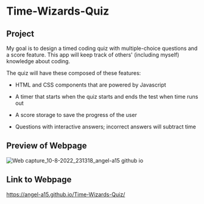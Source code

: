 # Time-Wizards-Quiz

## Project
My goal is to design a timed coding quiz with multiple-choice questions and a score 
feature. This app will keep track of others' (including myself) knowledge about coding. 

The quiz will have these composed of these features:

* HTML and CSS components that are powered by Javascript

* A timer that starts when the quiz starts and ends the test
when time runs out

* A score storage to save the progress of the user

* Questions with interactive answers; incorrect answers 
will subtract time

## Preview of Webpage

![Web capture_10-8-2022_231318_angel-a15 github io](https://user-images.githubusercontent.com/106582411/184063714-37d850be-52f1-435e-b0e1-74d269a061c0.jpeg)


## Link to Webpage 

https://angel-a15.github.io/Time-Wizards-Quiz/

